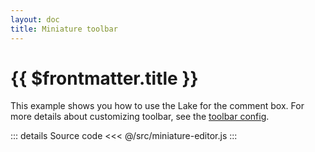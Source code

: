 ```yaml
---
layout: doc
title: Miniature toolbar
---
```


# {{ $frontmatter.title }}

This example shows you how to use the Lake for the comment box. For more details about customizing toolbar, see the [toolbar config](/reference/toolbar-config.md).

<MiniatureEditor />

::: details Source code
<<< @/src/miniature-editor.js
:::
